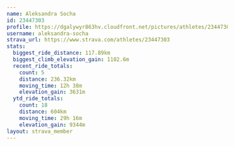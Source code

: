 ```yaml
---
name: Aleksandra Socha
id: 23447303
profile: https://dgalywyr863hv.cloudfront.net/pictures/athletes/23447303/14745546/4/large.jpg
username: aleksandra-socha
strava_url: https://www.strava.com/athletes/23447303
stats:
  biggest_ride_distance: 117.89km
  biggest_climb_elevation_gain: 1102.6m
  recent_ride_totals:
    count: 5
    distance: 236.32km
    moving_time: 12h 38m
    elevation_gain: 3631m
  ytd_ride_totals:
    count: 18
    distance: 604km
    moving_time: 29h 16m
    elevation_gain: 9344m
layout: strava_member
--- 
```

